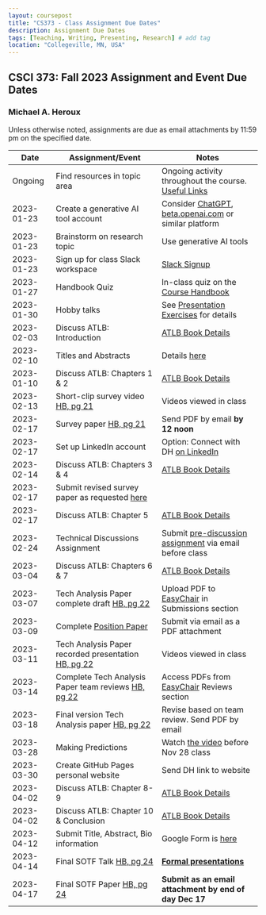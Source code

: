 ```yaml
---
layout: coursepost
title: "CS373 - Class Assignment Due Dates"
description: Assignment Due Dates
tags: [Teaching, Writing, Presenting, Research] # add tag
location: "Collegeville, MN, USA"
---
```


## CSCI 373: Fall 2023 Assignment and Event Due Dates

### Michael A. Heroux

Unless otherwise noted, assignments are due as email attachments by 11:59 pm on the specified date.

| **Date** | **Assignment/Event** | **Notes** |
| ---------- | --- | --- |
| Ongoing | Find resources in topic area | Ongoing activity throughout the course. [Useful Links](https://maherou.github.io/Teaching/files/CS373/CS373-Links/) |
| 2023-01-23 | Create a generative AI tool account | Consider [ChatGPT](https://chat.openai.com), [beta.openai.com](https://beta.openai.com) or similar platform |
| 2023-01-23 | Brainstorm on research topic | Use generative AI tools |
| 2023-01-23 | Sign up for class Slack workspace | [Slack Signup](https://join.slack.com/t/collegevilles23cs373/shared_invite/zt-1nbs0ayus-HYP0Xai25peHmL1DP9grPg)  |
| 2023-01-27 | Handbook Quiz | In-class quiz on the [Course Handbook](../CSCI373CourseHandbookLatestEdition.pdf) |
| 2023-01-30 | Hobby talks | See [Presentation Exercises](https://collegeville.github.io/Orator/PresentationsThatWork/) for details |
| 2023-02-03 | Discuss ATLB: Introduction | [ATLB Book Details](../ATLB-Discussion) |
| 2023-02-10 | Titles and Abstracts | Details [here](https://collegeville.github.io/Scribe/TitlesAndAbstractsThatWork/) |
| 2023-01-10 | Discuss ATLB: Chapters 1 & 2 | [ATLB Book Details](../ATLB-Discussion) |
| 2023-02-13 | Short-clip survey video [HB, pg 21](../CSCI373CourseHandbookLatestEdition.pdf) | Videos viewed in class  | 
| 2023-02-17 | Survey paper [HB, pg 21](../CSCI373CourseHandbookLatestEdition.pdf) | Send PDF by email **by 12 noon** |
| 2023-02-17 | Set up LinkedIn account | Option: Connect with DH [on LinkedIn](https://in.linkedin.com/in/michael-heroux-763590) |
| 2023-02-14 | Discuss ATLB: Chapters 3 & 4 | [ATLB Book Details](../ATLB-Discussion) |
| 2023-02-17 |Submit revised survey paper as requested [here](https://collegeville.github.io/Scribe/BetterTechnicalWriting/) | |
| 2023-02-17 | Discuss ATLB: Chapter 5 | [ATLB Book Details](../ATLB-Discussion) |
| 2023-02-24 | Technical Discussions Assignment | Submit [pre-discussion assignment](https://collegeville.github.io/Orator/DiscussionsThatWork/) via email before class |
| 2023-03-04 | Discuss ATLB: Chapters 6 & 7 | [ATLB Book Details](../ATLB-Discussion) |
| 2023-03-07 | Tech Analysis Paper complete draft [HB, pg 22](../CSCI373CourseHandbookLatestEdition.pdf) | Upload PDF to [EasyChair](https://easychair.org/conferences/?conf=fall2023tap) in Submissions section |
| 2023-03-09 | Complete [Position Paper](https://collegeville.github.io/Scribe/PositionPapers/) | Submit via email as a PDF attachment | 
| 2023-03-11 | Tech Analysis Paper recorded presentation [HB, pg 22](../CSCI373CourseHandbookLatestEdition.pdf) | Videos viewed in class|
| 2023-03-14 | Complete Tech Analysis Paper team reviews [HB, pg 22](../CSCI373CourseHandbookLatestEdition.pdf) | Access PDFs from [EasyChair](https://easychair.org/conferences/?conf=fall2023tap) Reviews section |
| 2023-03-18 | Final version Tech Analysis paper [HB, pg 22](../CSCI373CourseHandbookLatestEdition.pdf) | Revise based on team review. Send PDF by email |
| 2023-03-28 | Making Predictions | Watch [the video](https://collegeville.github.io/Scribe/PredictionsThatWork/) before Nov 28 class |
| 2023-03-30 | Create GitHub Pages personal website | Send DH link to website |
| 2023-04-02 | Discuss ATLB: Chapter 8-9 | [ATLB Book Details](../ATLB-Discussion) |
| 2023-04-02 | Discuss ATLB: Chapter 10 & Conclusion | [ATLB Book Details](../ATLB-Discussion) |
| 2023-04-12 | Submit Title, Abstract, Bio information | Google Form is [here](https://forms.gle/1CBDwxUoPQbjLGib9) |
| 2023-04-14 | Final SOTF Talk [HB, pg 24](../CSCI373CourseHandbookLatestEdition.pdf) | [**Formal presentations**](../2023-Fall-Final-Presentation-Schedule) |
| 2023-04-17 | Final SOTF Paper [HB, pg 24](../CSCI373CourseHandbookLatestEdition.pdf) | **Submit as an email attachment by end of day Dec 17** |

